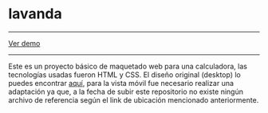 # lavanda
***
[Ver demo](https://polite-platypus-c4d1eb.netlify.app/)
***
Este es un proyecto básico de maquetado web para una calculadora, las tecnologías usadas fueron HTML y CSS. El diseño original (desktop) lo puedes encontrar [aquí](https://dribbble.com/shots/3329730-Day004), para la vista móvil fue necesario realizar una adaptación ya que, a la fecha de subir este repositorio no existe ningún archivo de referencia según el link de ubicación mencionado anteriormente.

